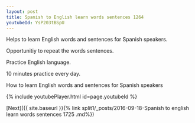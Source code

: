 ```yaml
---
layout: post
title: Spanish to English learn words sentences 1264 
youtubeId: YsP203tBSpU
---
```

 
 
Helps to learn English words and sentences for Spanish speakers.

Opportunitiy to repeat the words sentences. 

Practice English language. 
 
10 minutes practice every day. 
 
How to learn English words and sentences for Spanish speakers 
 
{% include youtubePlayer.html id=page.youtubeId %}
 
 
[Next]({{ site.baseurl }}{% link  split1/_posts/2016-09-18-Spanish to english learn words sentences 1725 .md%})
 
